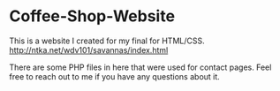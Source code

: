 # Coffee-Shop-Website
This is a website I created for my final for HTML/CSS. http://ntka.net/wdv101/savannas/index.html

There are some PHP files in here that were used for contact pages. Feel free to reach out to me if you have any questions about it.
